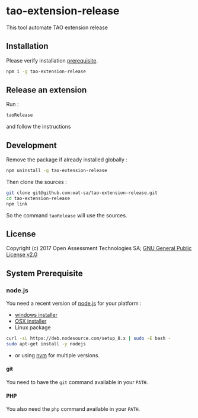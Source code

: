 # tao-extension-release

This tool automate TAO extension release

## Installation

Please verify installation [prerequisite](#prerequisite).

```sh
npm i -g tao-extension-release
```

## Release an extension

Run :

```sh
taoRelease
```

and follow the instructions


## Development

Remove the package if already installed globally :

```sh
npm uninstall -g tao-extension-release
```

Then clone the sources :

```sh
git clone git@github.com:oat-sa/tao-extension-release.git
cd tao-extension-release
npm link
```

So the command `taoRelease` will use the sources.

## License

Copyright (c) 2017 Open Assessment Technologies SA;
[GNU General Public License v2.0](https://github.com/oat-sa/tao-extension-release/blob/master/LICENSE)


## System Prerequisite
<a name="prerequisite"></a>

### node.js

You need a recent version of [node.js](https://nodejs.org) for your platform :

 - [windows installer](https://nodejs.org/dist/v8.7.0/node-v8.7.0-x86.msi)
 - [OSX installer](https://nodejs.org/dist/v8.7.0/node-v8.7.0.pkg)
 - Linux package
```sh
curl -sL https://deb.nodesource.com/setup_8.x | sudo -E bash -
sudo apt-get install -y nodejs
```
 - or using [nvm](https://github.com/creationix/nvm#installation) for multiple versions.

#### git

You need to have the `git` command available in your `PATH`.

#### PHP

You also need the `php` command available in your `PATH`.
